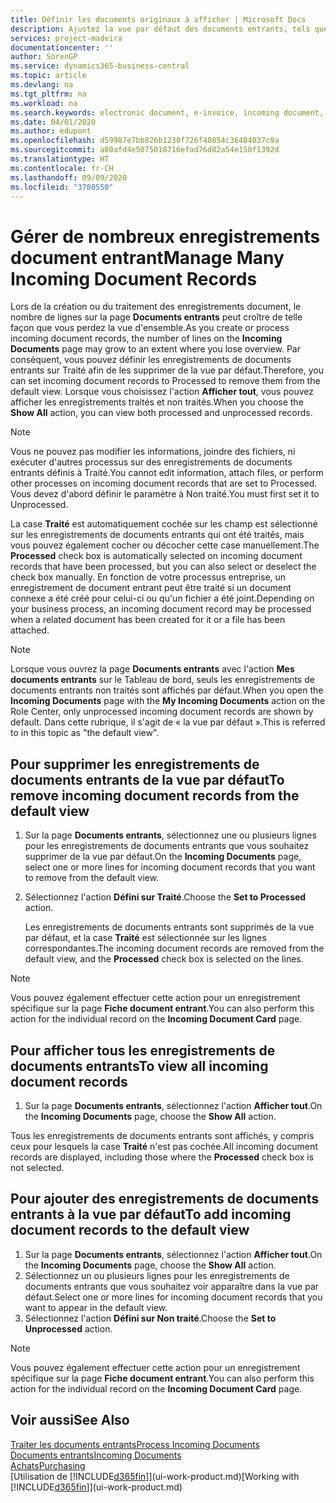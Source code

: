 ```yaml
---
title: Définir les documents originaux à afficher | Microsoft Docs
description: Ajustez la vue par défaut des documents entrants, tels que des factures électroniques, afin d'améliorer votre vue d'ensemble des enregistrements traités et non-traités.
services: project-madeira
documentationcenter: ''
author: SorenGP
ms.service: dynamics365-business-central
ms.topic: article
ms.devlang: na
ms.tgt_pltfrm: na
ms.workload: na
ms.search.keywords: electronic document, e-invoice, incoming document, OCR, ecommerce, document exchange, import invoice
ms.date: 04/01/2020
ms.author: edupont
ms.openlocfilehash: d59987e7bb826b1230f726f40854c36404037c9a
ms.sourcegitcommit: a80afd4e5075018716efad76d82a54e158f1392d
ms.translationtype: HT
ms.contentlocale: fr-CH
ms.lasthandoff: 09/09/2020
ms.locfileid: "3780550"
---
```

# <a name="manage-many-incoming-document-records"></a><span data-ttu-id="470a8-103">Gérer de nombreux enregistrements document entrant</span><span class="sxs-lookup"><span data-stu-id="470a8-103">Manage Many Incoming Document Records</span></span>
<span data-ttu-id="470a8-104">Lors de la création ou du traitement des enregistrements document, le nombre de lignes sur la page **Documents entrants** peut croître de telle façon que vous perdez la vue d'ensemble.</span><span class="sxs-lookup"><span data-stu-id="470a8-104">As you create or process incoming document records, the number of lines on the **Incoming Documents** page may grow to an extent where you lose overview.</span></span> <span data-ttu-id="470a8-105">Par conséquent, vous pouvez définir les enregistrements de documents entrants sur Traité afin de les supprimer de la vue par défaut.</span><span class="sxs-lookup"><span data-stu-id="470a8-105">Therefore, you can set incoming document records to Processed to remove them from the default view.</span></span> <span data-ttu-id="470a8-106">Lorsque vous choisissez l'action **Afficher tout**, vous pouvez afficher les enregistrements traités et non traités.</span><span class="sxs-lookup"><span data-stu-id="470a8-106">When you choose the **Show All** action, you can view both processed and unprocessed records.</span></span>

> [!NOTE]  
>   <span data-ttu-id="470a8-107">Vous ne pouvez pas modifier les informations, joindre des fichiers, ni exécuter d'autres processus sur des enregistrements de documents entrants définis à Traité.</span><span class="sxs-lookup"><span data-stu-id="470a8-107">You cannot edit information, attach files, or perform other processes on incoming document records that are set to Processed.</span></span> <span data-ttu-id="470a8-108">Vous devez d'abord définir le paramètre à Non traité.</span><span class="sxs-lookup"><span data-stu-id="470a8-108">You must first set it to Unprocessed.</span></span>

<span data-ttu-id="470a8-109">La case **Traité** est automatiquement cochée sur les champ est sélectionné sur les enregistrements de documents entrants qui ont été traités, mais vous pouvez également cocher ou décocher cette case manuellement.</span><span class="sxs-lookup"><span data-stu-id="470a8-109">The **Processed** check box is automatically selected on incoming document records that have been processed, but you can also select or deselect the check box manually.</span></span> <span data-ttu-id="470a8-110">En fonction de votre processus entreprise, un enregistrement de document entrant peut être traité si un document connexe a été créé pour celui-ci ou qu'un fichier a été joint.</span><span class="sxs-lookup"><span data-stu-id="470a8-110">Depending on your business process, an incoming document record may be processed when a related document has been created for it or a file has been attached.</span></span>

> [!NOTE]  
>   <span data-ttu-id="470a8-111">Lorsque vous ouvrez la page **Documents entrants** avec l'action **Mes documents entrants** sur le Tableau de bord, seuls les enregistrements de documents entrants non traités sont affichés par défaut.</span><span class="sxs-lookup"><span data-stu-id="470a8-111">When you open the **Incoming Documents** page with the **My Incoming Documents** action on the Role Center, only unprocessed incoming document records are shown by default.</span></span> <span data-ttu-id="470a8-112">Dans cette rubrique, il s'agit de « la vue par défaut ».</span><span class="sxs-lookup"><span data-stu-id="470a8-112">This is referred to in this topic as "the default view".</span></span>

## <a name="to-remove-incoming-document-records-from-the-default-view"></a><span data-ttu-id="470a8-113">Pour supprimer les enregistrements de documents entrants de la vue par défaut</span><span class="sxs-lookup"><span data-stu-id="470a8-113">To remove incoming document records from the default view</span></span>
1. <span data-ttu-id="470a8-114">Sur la page **Documents entrants**, sélectionnez une ou plusieurs lignes pour les enregistrements de documents entrants que vous souhaitez supprimer de la vue par défaut.</span><span class="sxs-lookup"><span data-stu-id="470a8-114">On the **Incoming Documents** page, select one or more lines for incoming document records that you want to remove from the default view.</span></span>
2. <span data-ttu-id="470a8-115">Sélectionnez l'action **Défini sur Traité**.</span><span class="sxs-lookup"><span data-stu-id="470a8-115">Choose the **Set to Processed** action.</span></span>

    <span data-ttu-id="470a8-116">Les enregistrements de documents entrants sont supprimés de la vue par défaut, et la case **Traité** est sélectionnée sur les lignes correspondantes.</span><span class="sxs-lookup"><span data-stu-id="470a8-116">The incoming document records are removed from the default view, and the **Processed** check box is selected on the lines.</span></span>

> [!NOTE]  
>   <span data-ttu-id="470a8-117">Vous pouvez également effectuer cette action pour un enregistrement spécifique sur la page **Fiche document entrant**.</span><span class="sxs-lookup"><span data-stu-id="470a8-117">You can also perform this action for the individual record on the **Incoming Document Card** page.</span></span>

## <a name="to-view-all-incoming-document-records"></a><span data-ttu-id="470a8-118">Pour afficher tous les enregistrements de documents entrants</span><span class="sxs-lookup"><span data-stu-id="470a8-118">To view all incoming document records</span></span>
1. <span data-ttu-id="470a8-119">Sur la page **Documents entrants**, sélectionnez l'action **Afficher tout**.</span><span class="sxs-lookup"><span data-stu-id="470a8-119">On the **Incoming Documents** page, choose the **Show All** action.</span></span>

<span data-ttu-id="470a8-120">Tous les enregistrements de documents entrants sont affichés, y compris ceux pour lesquels la case **Traité** n'est pas cochée.</span><span class="sxs-lookup"><span data-stu-id="470a8-120">All incoming document records are displayed, including those where the **Processed** check box is not selected.</span></span>

## <a name="to-add-incoming-document-records-to-the-default-view"></a><span data-ttu-id="470a8-121">Pour ajouter des enregistrements de documents entrants à la vue par défaut</span><span class="sxs-lookup"><span data-stu-id="470a8-121">To add incoming document records to the default view</span></span>
1. <span data-ttu-id="470a8-122">Sur la page **Documents entrants**, sélectionnez l'action **Afficher tout**.</span><span class="sxs-lookup"><span data-stu-id="470a8-122">On the **Incoming Documents** page, choose the **Show All** action.</span></span>
2. <span data-ttu-id="470a8-123">Sélectionnez un ou plusieurs lignes pour les enregistrements de documents entrants que vous souhaitez voir apparaître dans la vue par défaut.</span><span class="sxs-lookup"><span data-stu-id="470a8-123">Select one or more lines for incoming document records that you want to appear in the default view.</span></span>
3. <span data-ttu-id="470a8-124">Sélectionnez l'action **Défini sur Non traité**.</span><span class="sxs-lookup"><span data-stu-id="470a8-124">Choose the **Set to Unprocessed** action.</span></span>  

> [!NOTE]  
>   <span data-ttu-id="470a8-125">Vous pouvez également effectuer cette action pour un enregistrement spécifique sur la page **Fiche document entrant**.</span><span class="sxs-lookup"><span data-stu-id="470a8-125">You can also perform this action for the individual record on the **Incoming Document Card** page.</span></span>

## <a name="see-also"></a><span data-ttu-id="470a8-126">Voir aussi</span><span class="sxs-lookup"><span data-stu-id="470a8-126">See Also</span></span>
[<span data-ttu-id="470a8-127">Traiter les documents entrants</span><span class="sxs-lookup"><span data-stu-id="470a8-127">Process Incoming Documents</span></span>](across-process-income-documents.md)  
[<span data-ttu-id="470a8-128">Documents entrants</span><span class="sxs-lookup"><span data-stu-id="470a8-128">Incoming Documents</span></span>](across-income-documents.md)  
[<span data-ttu-id="470a8-129">Achats</span><span class="sxs-lookup"><span data-stu-id="470a8-129">Purchasing</span></span>](purchasing-manage-purchasing.md)  
<span data-ttu-id="470a8-130">[Utilisation de [!INCLUDE[d365fin](includes/d365fin_md.md)]](ui-work-product.md)</span><span class="sxs-lookup"><span data-stu-id="470a8-130">[Working with [!INCLUDE[d365fin](includes/d365fin_md.md)]](ui-work-product.md)</span></span>
